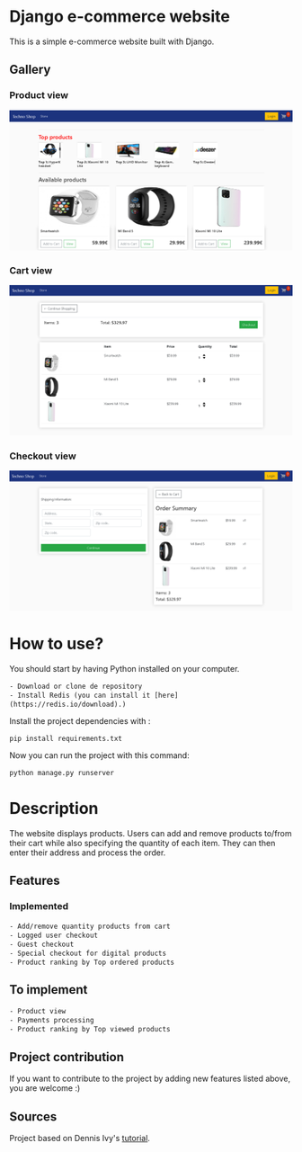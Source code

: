 # Django e-commerce website

This is a simple e-commerce website built with Django. 
## Gallery 
### Product view
![Screenshot](gitimg/scr1.png)
### Cart view
![Screenshot](gitimg/scr2.png)
### Checkout view
![Screenshot](gitimg/scr3.png)

# How to use? 
You should start by having Python installed on your computer. 

    - Download or clone de repository
    - Install Redis (you can install it [here](https://redis.io/download).)

Install the project dependencies with :
```
pip install requirements.txt
```
Now you can run the project with this command:
```
python manage.py runserver
```

# Description

The website displays products. Users can add and remove products to/from their cart while also specifying the quantity of each item. They can then enter their address and process the order. 

## Features
### Implemented 
    - Add/remove quantity products from cart 
    - Logged user checkout
    - Guest checkout 
    - Special checkout for digital products
    - Product ranking by Top ordered products
## To implement
    - Product view
    - Payments processing 
    - Product ranking by Top viewed products
    
## Project contribution
If you want to contribute to the project by adding new features listed above, you are welcome :) 
## Sources 
Project based on Dennis Ivy's [tutorial](https://www.youtube.com/channel/UCTZRcDjjkVajGL6wd76UnGg).
